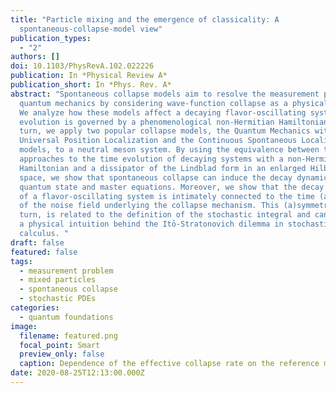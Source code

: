 ```yaml
---
title: "Particle mixing and the emergence of classicality: A
  spontaneous-collapse-model view"
publication_types:
  - "2"
authors: []
doi: 10.1103/PhysRevA.102.022226
publication: In *Physical Review A*
publication_short: In *Phys. Rev. A*
abstract: "Spontaneous collapse models aim to resolve the measurement problem in
  quantum mechanics by considering wave-function collapse as a physical process.
  We analyze how these models affect a decaying flavor-oscillating system whose
  evolution is governed by a phenomenological non-Hermitian Hamiltonian. In
  turn, we apply two popular collapse models, the Quantum Mechanics with
  Universal Position Localization and the Continuous Spontaneous Localization
  models, to a neutral meson system. By using the equivalence between the
  approaches to the time evolution of decaying systems with a non-Hermitian
  Hamiltonian and a dissipator of the Lindblad form in an enlarged Hilbert
  space, we show that spontaneous collapse can induce the decay dynamics in both
  quantum state and master equations. Moreover, we show that the decay property
  of a flavor-oscillating system is intimately connected to the time (a)symmetry
  of the noise field underlying the collapse mechanism. This (a)symmetry, in
  turn, is related to the definition of the stochastic integral and can provide
  a physical intuition behind the Itō-Stratonovich dilemma in stochastic
  calculus. "
draft: false
featured: false
tags:
  - measurement problem
  - mixed particles
  - spontaneous collapse
  - stochastic PDEs
categories:
  - quantum foundations
image:
  filename: featured.png
  focal_point: Smart
  preview_only: false
  caption: Dependence of the effective collapse rate on the reference mass
date: 2020-08-25T12:13:00.000Z
---
```

